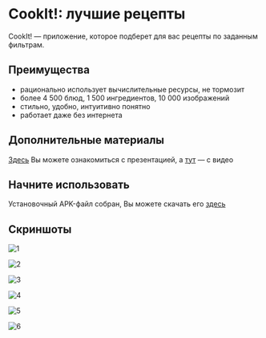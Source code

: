 # CookIt!: лучшие рецепты

CookIt! — приложение, которое подберет для вас рецепты по заданным фильтрам.

Преимущества
------------
- рационально использует вычислительные ресурсы, не тормозит
- более 4 500 блюд, 1 500 ингредиентов, 10 000 изображений
- стильно, удобно, интуитивно понятно
- работает даже без интернета

Дополнительные материалы
------------------------
[Здесь](https://docs.google.com/presentation/d/1FZTXho6n1ZGT4v0Jj_Zoge-rPRDOJFGpTgEtpkwiUfM/edit?usp=sharing) Вы можете ознакомиться с презентацией, а [тут](https://www.yandex.ru/) — с видео

Начните использовать
--------------------
Установочный APK-файл собран, Вы можете скачать его [здесь](CookITRelase.apk)

Скриншоты
---------
![1](app/screenshots/Screenshot_1621808733.png "ingredients")

![2](app/screenshots/Screenshot_1621808749.png "selected ingredients")

![3](app/screenshots/Screenshot_1621808835.png "search")

![4](app/screenshots/Screenshot_1621808869.png "step-by-step")

![5](app/screenshots/Screenshot_1621808890.png "white side-menu")

![6](app/screenshots/Screenshot_1621808904.png "white step-by-step")